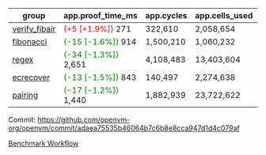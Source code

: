 | group | app.proof_time_ms | app.cycles | app.cells_used | leaf.proof_time_ms | leaf.cycles | leaf.cells_used |
| -- | -- | -- | -- | -- | -- | -- |
| [verify_fibair](https://github.com/openvm-org/openvm/blob/benchmark-results/benchmarks-pr/2137/verify_fibair-adaea75535b46064b7c6b8e8cca947d1d4c079af.md) |<span style='color: red'>(+5 [+1.9%])</span> 271 |  322,610 |  2,058,654 |- | - | - |
| [fibonacci](https://github.com/openvm-org/openvm/blob/benchmark-results/benchmarks-pr/2137/fibonacci-adaea75535b46064b7c6b8e8cca947d1d4c079af.md) |<span style='color: green'>(-15 [-1.6%])</span> 914 |  1,500,210 |  1,060,232 |- | - | - |
| [regex](https://github.com/openvm-org/openvm/blob/benchmark-results/benchmarks-pr/2137/regex-adaea75535b46064b7c6b8e8cca947d1d4c079af.md) |<span style='color: green'>(-34 [-1.3%])</span> 2,651 |  4,108,483 |  13,403,604 |- | - | - |
| [ecrecover](https://github.com/openvm-org/openvm/blob/benchmark-results/benchmarks-pr/2137/ecrecover-adaea75535b46064b7c6b8e8cca947d1d4c079af.md) |<span style='color: green'>(-13 [-1.5%])</span> 843 |  140,497 |  2,274,638 |- | - | - |
| [pairing](https://github.com/openvm-org/openvm/blob/benchmark-results/benchmarks-pr/2137/pairing-adaea75535b46064b7c6b8e8cca947d1d4c079af.md) |<span style='color: green'>(-17 [-1.2%])</span> 1,440 |  1,882,939 |  23,722,622 |- | - | - |


Commit: https://github.com/openvm-org/openvm/commit/adaea75535b46064b7c6b8e8cca947d1d4c079af

[Benchmark Workflow](https://github.com/openvm-org/openvm/actions/runs/17746989764)
